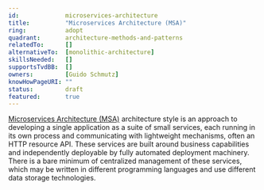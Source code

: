 ```yaml
---
id:				microservices-architecture
title:      	"Microservices Architecture (MSA)"
ring:       	adopt
quadrant:  	 	architecture-methods-and-patterns
relatedTo:		[]
alternativeTo:	[monolithic-architecture]
skillsNeeded:	[]
supportsTvdBB:	[]
owners:         [Guido Schmutz]
knowHowPageURI:	""  
status:			draft
featured:       true
---
```


[Microservices Architecture (MSA)](https://martinfowler.com/articles/microservices.html) architecture style is an approach to developing a single application as a suite of small services, each running in its own process and communicating with lightweight mechanisms, often an HTTP resource API. These services are built around business capabilities and independently deployable by fully automated deployment machinery. There is a bare minimum of centralized management of these services, which may be written in different programming languages and use different data storage technologies.